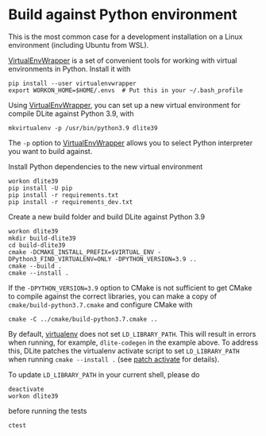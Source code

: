Build against Python environment
================================
This is the most common case for a development installation on a Linux environment (including Ubuntu from WSL).

[VirtualEnvWrapper] is a set of convenient tools for working with virtual environments in Python.
Install it with

    pip install --user virtualenvwrapper
    export WORKON_HOME=$HOME/.envs  # Put this in your ~/.bash_profile

Using [VirtualEnvWrapper], you can set up a new virtual environment for compile DLite against Python 3.9, with

    mkvirtualenv -p /usr/bin/python3.9 dlite39

The `-p` option to [VirtualEnvWrapper] allows you to select Python interpreter you want to build against.

Install Python dependencies to the new virtual environment

    workon dlite39
    pip install -U pip
    pip install -r requirements.txt
    pip install -r requirements_dev.txt

Create a new build folder and build DLite against Python 3.9

    workon dlite39
    mkdir build-dlite39
    cd build-dlite39
    cmake -DCMAKE_INSTALL_PREFIX=$VIRTUAL_ENV -DPython3_FIND_VIRTUALENV=ONLY -DPYTHON_VERSION=3.9 ..
    cmake --build .
    cmake --install .

If the `-DPYTHON_VERSION=3.9` option to CMake is not sufficient to get CMake to compile against the correct libraries, you can make a copy of `cmake/build-python3.7.cmake` and configure CMake with

    cmake -C ../cmake/build-python3.7.cmake ..

By default, [virtualenv] does not set `LD_LIBRARY_PATH`.
This will result in errors when running, for example, `dlite-codegen` in the example above.
To address this, DLite patches the virtualenv activate script to set `LD_LIBRARY_PATH` when running `cmake --install .` (see [patch activate] for details).

To update `LD_LIBRARY_PATH` in your current shell, please do

    deactivate
    workon dlite39

before running the tests

    ctest


[virtualenv]: https://docs.python.org/3/library/venv.html
[VirtualEnvWrapper]: https://virtualenvwrapper.readthedocs.io/en/latest/
[patch activate]: https://sintef.github.io/dlite/getting_started/build/patch_activate.html
